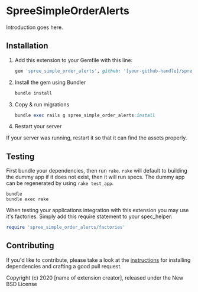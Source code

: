 # SpreeSimpleOrderAlerts

Introduction goes here.

## Installation

1. Add this extension to your Gemfile with this line:

    ```ruby
    gem 'spree_simple_order_alerts', github: '[your-github-handle]/spree_simple_order_alerts'
    ```

2. Install the gem using Bundler

    ```ruby
    bundle install
    ```

3. Copy & run migrations

    ```ruby
    bundle exec rails g spree_simple_order_alerts:install
    ```

4. Restart your server

  If your server was running, restart it so that it can find the assets properly.

## Testing

First bundle your dependencies, then run `rake`. `rake` will default to building the dummy app if it does not exist, then it will run specs. The dummy app can be regenerated by using `rake test_app`.

```shell
bundle
bundle exec rake
```

When testing your applications integration with this extension you may use it's factories.
Simply add this require statement to your spec_helper:

```ruby
require 'spree_simple_order_alerts/factories'
```

## Contributing

If you'd like to contribute, please take a look at the
[instructions](CONTRIBUTING.md) for installing dependencies and crafting a good
pull request.

Copyright (c) 2020 [name of extension creator], released under the New BSD License
